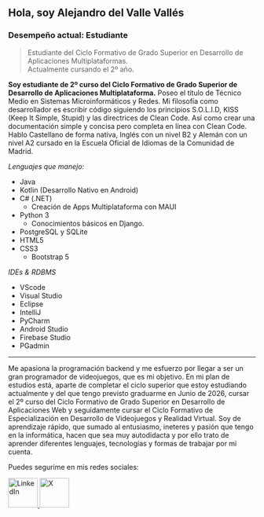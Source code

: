 ## Hola, soy Alejandro del Valle Vallés
### Desempeño actual: Estudiante

> Estudiante del Ciclo Formativo de Grado Superior en Desarrollo de Aplicaciones Multiplataformas.<br>
> Actualmente cursando el 2º año.

**Soy estudiante de 2º curso del Ciclo Formativo de Grado Superior de Desarrollo de Aplicaciones Multiplataforma.** Poseo el título de Técnico Medio en Sistemas Microinformáticos y Redes.
Mi filosofía como desarrollador es escribir código siguiendo los principios S.O.L.I.D, KISS (Keep It Simple, Stupid) y las directrices de Clean Code. Así como crear una documentación simple y concisa pero completa en línea con Clean Code.
Hablo Castellano de forma nativa, Inglés con un nivel B2 y Alemán con un nivel A2 cursado en la Escuela Oficial de Idiomas de la Comunidad de Madrid.<br>

_Lenguajes que manejo:_ 
- Java
- Kotlin (Desarrollo Nativo en Android)
- C# (.NET)
  - Creación de Apps Multiplataforma con MAUI
- Python 3
  - Conocimientos básicos en Django. 
- PostgreSQL y SQLite 
- HTML5
- CSS3
  - Bootstrap 5

_IDEs & RDBMS_
- VScode
- Visual Studio
- Eclipse
- IntelliJ
- PyCharm
- Android Studio
- Firebase Studio
- PGadmin

---
Me apasiona la programación backend y me esfuerzo por llegar a ser un gran programador de videojuegos, que es mi objetivo.
En mi plan de estudios está, aparte de completar el ciclo superior que estoy estudiando actualmente y del que tengo previsto graduarme en Junio de 2026, cursar el 2º curso del Ciclo Formativo de Grado Superior en Desarrollo de Aplicaciones Web y seguidamente cursar el Ciclo Formativo de Especialización en Desarrollo de Videojuegos y Realidad Virtual.
Soy de aprendizaje rápido, que sumado al entusiasmo, ineteres y pasión que tengo en la informática, hacen que sea muy autodidacta y por ello trato de aprender diferentes lenguajes, tecnologías y formas de trabajar por mi cuenta.

Puedes segurime en mis redes sociales:
<div style="padding: 30dp; margin: 30dp;">
  <a href="https://www.linkedin.com/in/alejandro-del-valle-vallés-6068922ab/">
    <img src="https://upload.wikimedia.org/wikipedia/commons/e/e9/Linkedin_icon.svg" alt="LinkedIn" width="60"/>
  </a>
  <a href="https://x.com/AlejandroDelVV">
    <img src="https://upload.wikimedia.org/wikipedia/commons/c/ce/X_logo_2023.svg" alt="X" width="60"/>
  </a>
</div>
